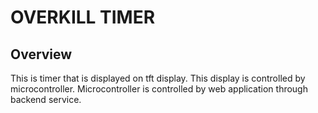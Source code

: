 # OVERKILL TIMER

## Overview

This is timer that is displayed on tft display.
This display is controlled by microcontroller.
Microcontroller is controlled by web application
through backend service.

